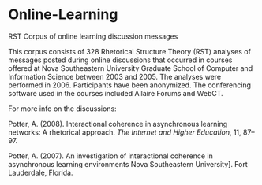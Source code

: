 # Online-Learning
RST Corpus of online learning discussion messages

This corpus consists of 328 Rhetorical Structure Theory (RST) analyses of messages posted during online discussions that occurred in courses offered at Nova Southeastern University Graduate School of Computer and Information Science between 2003 and 2005. The analyses were performed in 2006. Participants have been anonymized. The conferencing software used in the courses included Allaire Forums and WebCT.

For more info on the discussions:

Potter, A. (2008). Interactional coherence in asynchronous learning networks: A rhetorical approach. _The Internet and Higher Education_, 11, 87–97.

Potter, A. (2007). An investigation of interactional coherence in asynchronous learning environments Nova Southeastern University]. Fort Lauderdale, Florida. 

